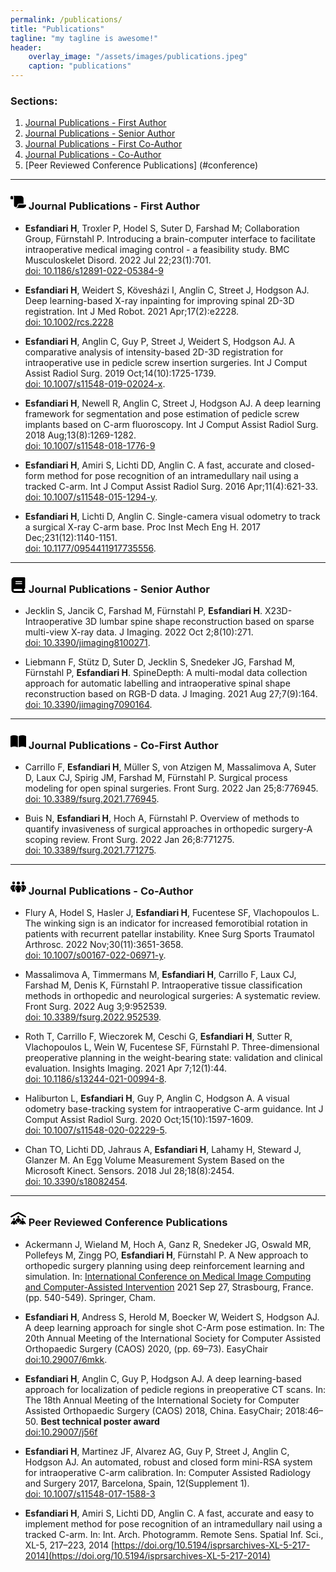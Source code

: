 ```yaml
---
permalink: /publications/
title: "Publications"
tagline: "my tagline is awesome!"
header:
    overlay_image: "/assets/images/publications.jpeg"
    caption: "publications"
---
```


### Sections:
1. [Journal Publications - First Author](#firstauthor)
2. [Journal Publications - Senior Author](#seniorauthor)
3. [Journal Publications - First Co-Author](#firstcoauthor)
4. [Journal Publications - Co-Author](#coauthor)
5. [Peer Reviewed Conference Publications]
(#conference)

--- 

### <svg xmlns="http://www.w3.org/2000/svg" viewBox="0 0 576 512" width="25" height="25"><!--! Font Awesome Pro 6.4.0 by @fontawesome - https://fontawesome.com License - https://fontawesome.com/license (Commercial License) Copyright 2023 Fonticons, Inc. --><path d="M0 80v48c0 17.7 14.3 32 32 32H48 96V80c0-26.5-21.5-48-48-48S0 53.5 0 80zM112 32c10 13.4 16 30 16 48V384c0 35.3 28.7 64 64 64s64-28.7 64-64v-5.3c0-32.4 26.3-58.7 58.7-58.7H480V128c0-53-43-96-96-96H112zM464 480c61.9 0 112-50.1 112-112c0-8.8-7.2-16-16-16H314.7c-14.7 0-26.7 11.9-26.7 26.7V384c0 53-43 96-96 96H368h96z"/></svg> Journal Publications - First Author <a name="firstauthor"></a>

* **Esfandiari H**, Troxler P, Hodel S, Suter D, Farshad M; Collaboration Group, Fürnstahl P. Introducing a brain-computer interface to facilitate intraoperative medical imaging control - a feasibility study. BMC Musculoskelet Disord. 2022 Jul 22;23(1):701.  
 [doi: 10.1186/s12891-022-05384-9](https://bmcmusculoskeletdisord.biomedcentral.com/articles/10.1186/s12891-022-05384-9)

* **Esfandiari H**, Weidert S, Kövesházi I, Anglin C, Street J, Hodgson AJ. Deep learning-based X-ray inpainting for improving spinal 2D-3D registration. Int J Med Robot. 2021 Apr;17(2):e2228.  
[doi: 10.1002/rcs.2228](https://onlinelibrary.wiley.com/doi/full/10.1002/rcs.2228)

* **Esfandiari H**, Anglin C, Guy P, Street J, Weidert S, Hodgson AJ. A comparative analysis of intensity-based 2D-3D registration for intraoperative use in pedicle screw insertion surgeries. Int J Comput Assist Radiol Surg. 2019 Oct;14(10):1725-1739.  
[doi: 10.1007/s11548-019-02024-x](https://link.springer.com/article/10.1007/s11548-019-02024-x).

* **Esfandiari H**, Newell R, Anglin C, Street J, Hodgson AJ. A deep learning framework for segmentation and pose estimation of pedicle screw implants based on C-arm fluoroscopy. Int J Comput Assist Radiol Surg. 2018 Aug;13(8):1269-1282.  
[doi: 10.1007/s11548-018-1776-9](https://link.springer.com/article/10.1007/s11548-018-1776-9)

* **Esfandiari H**, Amiri S, Lichti DD, Anglin C. A fast, accurate and closed-form method for pose recognition of an intramedullary nail using a tracked C-arm. Int J Comput Assist Radiol Surg. 2016 Apr;11(4):621-33.  
[doi: 10.1007/s11548-015-1294-y](https://link.springer.com/article/10.1007/s11548-015-1294-y).

* **Esfandiari H**, Lichti D, Anglin C. Single-camera visual odometry to track a surgical X-ray C-arm base. Proc Inst Mech Eng H. 2017 Dec;231(12):1140-1151.  
[doi: 10.1177/0954411917735556](https://journals.sagepub.com/doi/10.1177/0954411917735556). 

---

### <svg xmlns="http://www.w3.org/2000/svg" viewBox="0 0 448 512" width="25" height="25"><!--! Font Awesome Pro 6.4.0 by @fontawesome - https://fontawesome.com License - https://fontawesome.com/license (Commercial License) Copyright 2023 Fonticons, Inc. --><path d="M96 0C43 0 0 43 0 96V416c0 53 43 96 96 96H384h32c17.7 0 32-14.3 32-32s-14.3-32-32-32V384c17.7 0 32-14.3 32-32V32c0-17.7-14.3-32-32-32H384 96zm0 384H352v64H96c-17.7 0-32-14.3-32-32s14.3-32 32-32zm32-240c0-8.8 7.2-16 16-16H336c8.8 0 16 7.2 16 16s-7.2 16-16 16H144c-8.8 0-16-7.2-16-16zm16 48H336c8.8 0 16 7.2 16 16s-7.2 16-16 16H144c-8.8 0-16-7.2-16-16s7.2-16 16-16z"/></svg> Journal Publications - Senior Author <a name="seniorauthor"></a>

* Jecklin S, Jancik C, Farshad M, Fürnstahl P, **Esfandiari H**. X23D-Intraoperative 3D lumbar spine shape reconstruction based on sparse multi-view X-ray data. J Imaging. 2022 Oct 2;8(10):271.  
[doi: 10.3390/jimaging8100271](https://www.mdpi.com/2313-433X/8/10/271). 

* Liebmann F, Stütz D, Suter D, Jecklin S, Snedeker JG, Farshad M, Fürnstahl P, **Esfandiari H**. SpineDepth: A multi-modal data collection approach for automatic labelling and intraoperative spinal shape reconstruction based on RGB-D data. J Imaging. 2021 Aug 27;7(9):164.  
[doi: 10.3390/jimaging7090164](https://www.mdpi.com/2313-433X/7/9/164).

---

### <svg xmlns="http://www.w3.org/2000/svg" viewBox="0 0 576 512" width="25" height="25"><!--! Font Awesome Pro 6.4.0 by @fontawesome - https://fontawesome.com License - https://fontawesome.com/license (Commercial License) Copyright 2023 Fonticons, Inc. --><path d="M249.6 471.5c10.8 3.8 22.4-4.1 22.4-15.5V78.6c0-4.2-1.6-8.4-5-11C247.4 52 202.4 32 144 32C93.5 32 46.3 45.3 18.1 56.1C6.8 60.5 0 71.7 0 83.8V454.1c0 11.9 12.8 20.2 24.1 16.5C55.6 460.1 105.5 448 144 448c33.9 0 79 14 105.6 23.5zm76.8 0C353 462 398.1 448 432 448c38.5 0 88.4 12.1 119.9 22.6c11.3 3.8 24.1-4.6 24.1-16.5V83.8c0-12.1-6.8-23.3-18.1-27.6C529.7 45.3 482.5 32 432 32c-58.4 0-103.4 20-123 35.6c-3.3 2.6-5 6.8-5 11V456c0 11.4 11.7 19.3 22.4 15.5z"/></svg> Journal Publications - Co-First Author <a name="firstcoauthor"></a>

* Carrillo F, **Esfandiari H**, Müller S, von Atzigen M, Massalimova A, Suter D, Laux CJ, Spirig JM, Farshad M, Fürnstahl P. Surgical process modeling for open spinal surgeries. Front Surg. 2022 Jan 25;8:776945.  
[doi: 10.3389/fsurg.2021.776945](https://www.frontiersin.org/articles/10.3389/fsurg.2021.776945/full). 

* Buis N, **Esfandiari H**, Hoch A, Fürnstahl P. Overview of methods to quantify invasiveness of surgical approaches in orthopedic surgery-A scoping review. Front Surg. 2022 Jan 26;8:771275.  
[doi: 10.3389/fsurg.2021.771275](https://www.frontiersin.org/articles/10.3389/fsurg.2021.771275/full).

---

 ### <svg xmlns="http://www.w3.org/2000/svg" viewBox="0 0 640 512" height='25' width='25'><!--! Font Awesome Pro 6.4.0 by @fontawesome - https://fontawesome.com License - https://fontawesome.com/license (Commercial License) Copyright 2023 Fonticons, Inc. --><path d="M72 88a56 56 0 1 1 112 0A56 56 0 1 1 72 88zM64 245.7C54 256.9 48 271.8 48 288s6 31.1 16 42.3V245.7zm144.4-49.3C178.7 222.7 160 261.2 160 304c0 34.3 12 65.8 32 90.5V416c0 17.7-14.3 32-32 32H96c-17.7 0-32-14.3-32-32V389.2C26.2 371.2 0 332.7 0 288c0-61.9 50.1-112 112-112h32c24 0 46.2 7.5 64.4 20.3zM448 416V394.5c20-24.7 32-56.2 32-90.5c0-42.8-18.7-81.3-48.4-107.7C449.8 183.5 472 176 496 176h32c61.9 0 112 50.1 112 112c0 44.7-26.2 83.2-64 101.2V416c0 17.7-14.3 32-32 32H480c-17.7 0-32-14.3-32-32zm8-328a56 56 0 1 1 112 0A56 56 0 1 1 456 88zM576 245.7v84.7c10-11.3 16-26.1 16-42.3s-6-31.1-16-42.3zM320 32a64 64 0 1 1 0 128 64 64 0 1 1 0-128zM240 304c0 16.2 6 31 16 42.3V261.7c-10 11.3-16 26.1-16 42.3zm144-42.3v84.7c10-11.3 16-26.1 16-42.3s-6-31.1-16-42.3zM448 304c0 44.7-26.2 83.2-64 101.2V448c0 17.7-14.3 32-32 32H288c-17.7 0-32-14.3-32-32V405.2c-37.8-18-64-56.5-64-101.2c0-61.9 50.1-112 112-112h32c61.9 0 112 50.1 112 112z"/></svg> Journal Publications - Co-Author <a name="coauthor"></a>

 * Flury A, Hodel S, Hasler J, **Esfandiari H**, Fucentese SF, Vlachopoulos L. The winking sign is an indicator for increased femorotibial rotation in patients with recurrent patellar instability. Knee Surg Sports Traumatol Arthrosc. 2022 Nov;30(11):3651-3658.  
 [doi: 10.1007/s00167-022-06971-y](https://link.springer.com/article/10.1007/s00167-022-06971-y).

 * Massalimova A, Timmermans M, **Esfandiari H**, Carrillo F, Laux CJ, Farshad M, Denis K, Fürnstahl P. Intraoperative tissue classification methods in orthopedic and neurological surgeries: A systematic review. Front Surg. 2022 Aug 3;9:952539.  
 [doi: 10.3389/fsurg.2022.952539](https://www.frontiersin.org/articles/10.3389/fsurg.2022.952539/full). 

 * Roth T, Carrillo F, Wieczorek M, Ceschi G, **Esfandiari H**, Sutter R, Vlachopoulos L, Wein W, Fucentese SF, Fürnstahl P. Three-dimensional preoperative planning in the weight-bearing state: validation and clinical evaluation. Insights Imaging. 2021 Apr 7;12(1):44.  
 [doi: 10.1186/s13244-021-00994-8](https://insightsimaging.springeropen.com/articles/10.1186/s13244-021-00994-8).

 * Haliburton L, **Esfandiari H**, Guy P, Anglin C, Hodgson A. A visual odometry base-tracking system for intraoperative C-arm guidance. Int J Comput Assist Radiol Surg. 2020 Oct;15(10):1597-1609.  
 [doi: 10.1007/s11548-020-02229-5](https://link.springer.com/article/10.1007/s11548-020-02229-5).

 * Chan TO, Lichti DD, Jahraus A, **Esfandiari H**, Lahamy H, Steward J, Glanzer M. An Egg Volume Measurement System Based on the Microsoft Kinect. Sensors. 2018 Jul 28;18(8):2454.  
 [doi: 10.3390/s18082454](https://www.mdpi.com/1424-8220/18/8/2454).

---

 ### <svg xmlns="http://www.w3.org/2000/svg" viewBox="0 0 640 512" height='25' width='25'><!--! Font Awesome Pro 6.4.0 by @fontawesome - https://fontawesome.com License - https://fontawesome.com/license (Commercial License) Copyright 2023 Fonticons, Inc. --><path d="M335.5 4l288 160c15.4 8.6 21 28.1 12.4 43.5s-28.1 21-43.5 12.4L320 68.6 47.5 220c-15.4 8.6-34.9 3-43.5-12.4s-3-34.9 12.4-43.5L304.5 4c9.7-5.4 21.4-5.4 31.1 0zM320 160a40 40 0 1 1 0 80 40 40 0 1 1 0-80zM144 256a40 40 0 1 1 0 80 40 40 0 1 1 0-80zm312 40a40 40 0 1 1 80 0 40 40 0 1 1 -80 0zM226.9 491.4L200 441.5V480c0 17.7-14.3 32-32 32H120c-17.7 0-32-14.3-32-32V441.5L61.1 491.4c-6.3 11.7-20.8 16-32.5 9.8s-16-20.8-9.8-32.5l37.9-70.3c15.3-28.5 45.1-46.3 77.5-46.3h19.5c16.3 0 31.9 4.5 45.4 12.6l33.6-62.3c15.3-28.5 45.1-46.3 77.5-46.3h19.5c32.4 0 62.1 17.8 77.5 46.3l33.6 62.3c13.5-8.1 29.1-12.6 45.4-12.6h19.5c32.4 0 62.1 17.8 77.5 46.3l37.9 70.3c6.3 11.7 1.9 26.2-9.8 32.5s-26.2 1.9-32.5-9.8L552 441.5V480c0 17.7-14.3 32-32 32H472c-17.7 0-32-14.3-32-32V441.5l-26.9 49.9c-6.3 11.7-20.8 16-32.5 9.8s-16-20.8-9.8-32.5l36.3-67.5c-1.7-1.7-3.2-3.6-4.3-5.8L376 345.5V400c0 17.7-14.3 32-32 32H296c-17.7 0-32-14.3-32-32V345.5l-26.9 49.9c-1.2 2.2-2.6 4.1-4.3 5.8l36.3 67.5c6.3 11.7 1.9 26.2-9.8 32.5s-26.2 1.9-32.5-9.8z"/></svg> Peer Reviewed Conference Publications <a name="conference"></a>

* Ackermann J, Wieland M, Hoch A, Ganz R, Snedeker JG, Oswald MR, Pollefeys M, Zingg PO, **Esfandiari H**, Fürnstahl P. A New approach to orthopedic surgery planning using deep reinforcement learning and simulation. In: [International Conference on Medical Image Computing and Computer-Assisted Intervention](https://link.springer.com/chapter/10.1007/978-3-030-87202-1_52) 2021 Sep 27, Strasbourg, France. (pp. 540-549). Springer, Cham.

* **Esfandiari H**, Andress S, Herold M, Boecker W, Weidert S, Hodgson AJ. A deep learning approach for single shot C-Arm pose estimation. In: The 20th Annual Meeting of the International Society for Computer Assisted Orthopaedic Surgery (CAOS) 2020,  (pp. 69–73). EasyChair  
[doi:10.29007/6mkk](https://easychair.org/publications/paper/MmwT).

* **Esfandiari H**, Anglin C, Guy P, Hodgson AJ. A deep learning-based approach for localization of pedicle regions in preoperative CT scans. In: The 18th Annual Meeting of the International Society for Computer Assisted Orthopaedic Surgery (CAOS) 2018, China. EasyChair; 2018:46–50. **Best technical poster award**  
[doi:10.29007/j56f](https://easychair.org/publications/paper/C853)

* **Esfandiari H**, Martinez JF, Alvarez AG, Guy P, Street J, Anglin C, Hodgson AJ. An automated, robust and closed form mini-RSA system for intraoperative C-arm calibration. In: Computer Assisted Radiology and Surgery 2017, Barcelona, Spain, 12(Supplement 1).  
 [doi: 10.1007/s11548-017-1588-3](https://link.springer.com/article/10.1007/s11548-017-1588-3)

 * **Esfandiari H**, Amiri S, Lichti DD, Anglin C. A fast, accurate and easy to implement method for pose recognition of an intramedullary nail using a tracked C-arm. In: Int. Arch. Photogramm. Remote Sens. Spatial Inf. Sci., XL-5, 217–223, 2014
 [https://doi.org/10.5194/isprsarchives-XL-5-217-2014](https://doi.org/10.5194/isprsarchives-XL-5-217-2014)